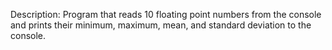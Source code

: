 Description: Program that reads 10 floating point numbers from the console and 
prints their minimum, maximum, mean, and standard deviation to the console.